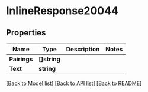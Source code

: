 # InlineResponse20044

## Properties

Name | Type | Description | Notes
------------ | ------------- | ------------- | -------------
**Pairings** | **[]string** |  | 
**Text** | **string** |  | 

[[Back to Model list]](../README.md#documentation-for-models) [[Back to API list]](../README.md#documentation-for-api-endpoints) [[Back to README]](../README.md)


